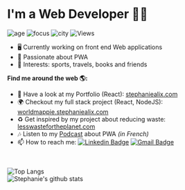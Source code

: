 # I'm a Web Developer 👩‍💻

![age](https://img.shields.io/badge/age-28-ff69b4)
![focus](https://img.shields.io/badge/focus-web-9cf)
![city](https://img.shields.io/badge/city-Amsterdam-brightgreen)
![Views](https://komarev.com/ghpvc/?username=alix2018&label=Views)

-  🖥 Currently working on front end Web applications
-  💃 Passionate about PWA
-  💜 Interests: sports, travels, books and friends

**Find me around the web 🌎:**

-  💅 Have a look at my Portfolio (React): [stephaniealix.com](https://stephaniealix.com/)
-  🌍 Checkout my full stack project (React, NodeJS): [worldmappie.stephaniealix.com](https://worldmappie.stephaniealix.com/)
-  ♻️ Get inspired by my project about reducing waste: [lesswastefortheplanet.com](https://lesswastefortheplanet.com/)
-  🎶 Listen to my [Podcast](https://slash-podcast.fr/podcasts/progressive-web-app/) about PWA *(in French)*
-  📫 How to reach me:
[![Linkedin Badge](https://img.shields.io/badge/-LinkedIn-blue?style=flat-square&logo=Linkedin&logoColor=white&link=https://www.linkedin.com/in/stephanie-alix/)](https://www.linkedin.com/in/stephanie-alix/) [![Gmail Badge](https://img.shields.io/badge/-Gmail-c14438?style=flat-square&logo=Gmail&logoColor=white&link=mailto:stephanie.alix95.com)](mailto:stephanie.alix95@gmail.com)

<br />

![Top Langs](https://github-readme-stats.vercel.app/api/top-langs/?username=alix2018&exclude_repo=school-intranet-club-page,school-snake-project,school-R3D,school-text-translation,school-django-blog,hackathon-nuit-info)
<br>
![Stephanie's github stats](https://github-readme-stats.vercel.app/api?username=alix2018&show_icons=true&bg_color=00000000&hide=contribs)

